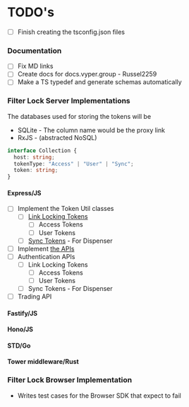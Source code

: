 # TODO's

- [ ] Finish creating the tsconfig.json files

### Documentation

- [ ] Fix MD links
- [ ] Create docs for docs.vyper.group - Russel2259
- [ ] Make a TS typedef and generate schemas automatically

### Filter Lock Server Implementations

The databases used for storing the tokens will be

- SQLite - The column name would be the proxy link
- RxJS - (abstracted NoSQL)

```ts
interface Collection {
  host: string;
  tokenType: "Access" | "User" | "Sync";
  token: string;
}
```

#### Express/JS

- [ ] Implement the Token Util classes
  - [ ] [Link Locking Tokens](./for%20devs/standards/Link%20Locking%20Tokens.md)
    - [ ] Access Tokens
    - [ ] User Tokens
  - [ ] [Sync Tokens](./for%20devs/standards/Sync%20Tokens.md) - For Dispenser
- [ ] Implement [the APIs](./for%20devs/standards/API%20Endpoints%20for%20Link%20Bot%20Locking.md)
- [ ] Authentication APIs
  - [ ] Link Locking Tokens
    - [ ] Access Tokens
    - [ ] User Tokens
  - [ ] Sync Tokens - For Dispenser
- [ ] Trading API

#### Fastify/JS

#### Hono/JS

#### STD/Go

#### Tower middleware/Rust

### Filter Lock Browser Implementation

- Writes test cases for the Browser SDK that expect to fail

```

```
